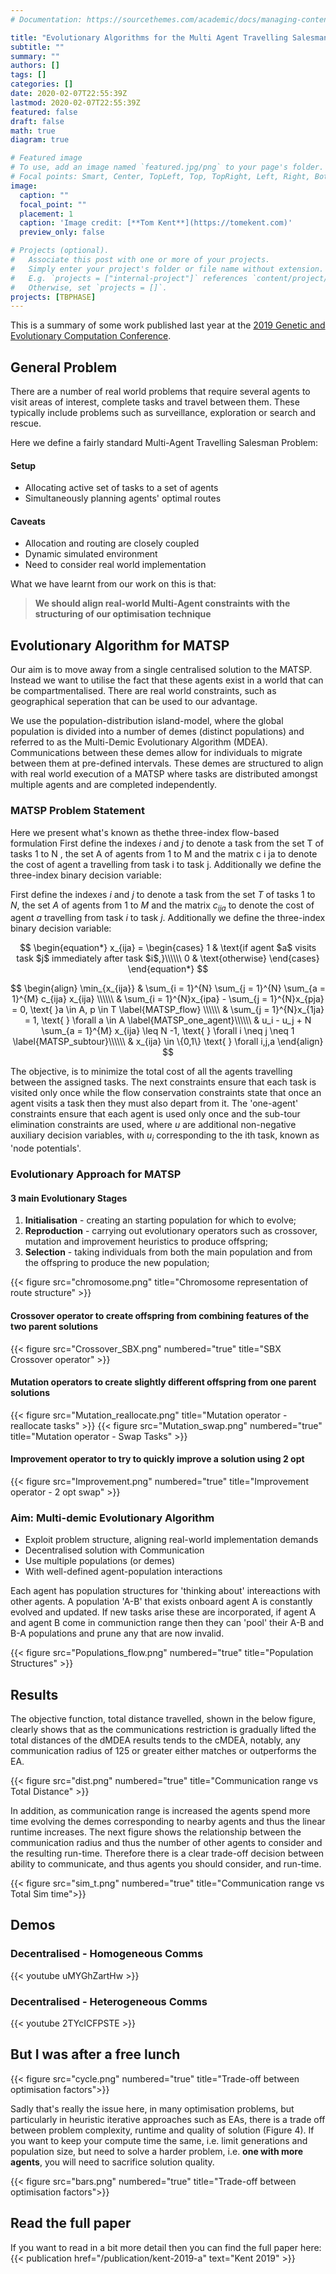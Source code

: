 ```yaml
---
# Documentation: https://sourcethemes.com/academic/docs/managing-content/

title: "Evolutionary Algorithms for the Multi Agent Travelling Salesman Problem"
subtitle: ""
summary: ""
authors: []
tags: []
categories: []
date: 2020-02-07T22:55:39Z
lastmod: 2020-02-07T22:55:39Z
featured: false
draft: false
math: true
diagram: true

# Featured image
# To use, add an image named `featured.jpg/png` to your page's folder.
# Focal points: Smart, Center, TopLeft, Top, TopRight, Left, Right, BottomLeft, Bottom, BottomRight.
image:
  caption: ""
  focal_point: ""
  placement: 1
  caption: 'Image credit: [**Tom Kent**](https://tomekent.com)'
  preview_only: false

# Projects (optional).
#   Associate this post with one or more of your projects.
#   Simply enter your project's folder or file name without extension.
#   E.g. `projects = ["internal-project"]` references `content/project/deep-learning/index.md`.
#   Otherwise, set `projects = []`.
projects: [TBPHASE]
---
```


This is a summary of some work published last year at the [2019 Genetic and Evolutionary Computation Conference](https://gecco-2019.sigevo.org/index.html/HomePage).

## General Problem
There are a number of real world problems that require several agents to visit areas of interest, complete tasks and travel between them. These typically include problems such as surveillance, exploration or search and rescue.

Here we define a fairly standard Multi-Agent Travelling Salesman Problem:

#### Setup
  - Allocating active set of tasks to a set of agents
  - Simultaneously planning agents' optimal routes
#### Caveats
  - Allocation and routing are closely coupled
  - Dynamic simulated environment
  - Need to consider real world implementation


What we have learnt from our work on this is that:

> **We should align real-world Multi-Agent constraints with the structuring of our optimisation technique**

## Evolutionary Algorithm for MATSP
Our aim is to move away from a single centralised solution to the MATSP. Instead we want to utilise the fact that these agents exist in a world that can be compartmentalised. There are real world constraints, such as geographical seperation that can be used to our advantage.

We use the population-distribution island-model, where the global population is divided into a number of demes (distinct populations) and referred to as the Multi-Demic Evolutionary Algorithm (MDEA). Communications between these demes allow for individuals to migrate between them at pre-defined intervals. These demes are structured to align with real world execution of a MATSP where tasks are distributed amongst multiple agents and are completed independently.

### MATSP Problem Statement
Here we present what's known as thethe three-index flow-based formulation
First define the indexes $i$ and $j$ to denote a task from the set T
of tasks 1 to N , the set A of agents from 1 to M and the matrix
c i ja to denote the cost of agent a travelling from task i to task j.
Additionally we define the three-index binary decision variable:


First define the indexes $i$ and $j$ to denote a task from the set $T$ of tasks 1 to $N$, the set $A$ of agents from 1 to $M$ and the matrix $c_{ija}$ to denote the cost of agent $a$ travelling from task $i$ to task $j$. Additionally we define the three-index binary decision variable:

$$
\begin{equation*}
  x_{ija} =
    \begin{cases}
      1 & \text{if agent $a$ visits task $j$ immediately after task $i$,}\\\\\\
      0 & \text{otherwise}
    \end{cases}
\end{equation*}
$$


$$
\begin{align}
\min_{x_{ija}} & \sum_{i = 1}^{N} \sum_{j = 1}^{N} \sum_{a = 1}^{M} c_{ija} x_{ija} \\\\\\
 & \sum_{i = 1}^{N}x_{ipa} - \sum_{j = 1}^{N}x_{pja} = 0, \text{  }a \in A, p \in T \label{MATSP_flow} \\\\\\
 & \sum_{j = 1}^{N}x_{1ja} = 1, \text{  } \forall a \in A \label{MATSP_one_agent}\\\\\\
 & u_i - u_j + N \sum_{a = 1}^{M} x_{ija}  \leq N -1, \text{  } \forall i \neq j \neq 1 \label{MATSP_subtour}\\\\\\
 & x_{ija} \in \{0,1\} \text{   } \forall i,j,a
\end{align}
$$
<!--	\text{s.t.}& \sum_{i = 1}^{N}\sum_{a = 1}^{M} x_{ija} = 1, \text{  } \forall j \label{MATSP_one_task}\\
						 & \sum_{i = 1}^{N}x_{ipa} - \sum_{j = 1}^{N}x_{pja} = 0, \text{  }a \in A, p \in T \label{MATSP_flow} \\
						 & \sum_{j = 1}^{N}x_{1ja} = 1, \text{  } \forall a \in A \label{MATSP_one_agent}\\
						 & u_i - u_j + N \sum_{a = 1}^{M} x_{ija}  \leq N -1, \text{  } \forall i \neq j \neq 1 \label{MATSP_subtour}\\
						 & x_{ija} \in \{0,1\} \text{   } \forall i,j,a -->


The objective, is to minimize the total cost of all the agents travelling between the assigned tasks. The next constraints ensure that each task is visited only once while the flow conservation constraints state that once an agent visits a task then they must also depart from it. The 'one-agent' constraints ensure that each agent is used only once and the sub-tour elimination constraints are used, where $u$ are additional non-negative auxiliary decision variables, with $u_i$ corresponding to the ith task, known as 'node potentials'.

### Evolutionary Approach for MATSP
#### 3 main Evolutionary Stages

1. **Initialisation** - creating an starting population for which to evolve;
2. **Reproduction** - carrying out evolutionary operators such as crossover, mutation and improvement heuristics to produce offspring;
3. **Selection** - taking individuals from both the main population and from the offspring to produce the new population;


{{< figure src="chromosome.png" title="Chromosome representation of route structure" >}}

#### Crossover operator to create offspring from combining features of the two parent solutions
{{< figure src="Crossover_SBX.png" numbered="true" title="SBX Crossover operator" >}}

#### Mutation operators to create slightly different offspring from one parent solutions
{{< figure src="Mutation_reallocate.png" title="Mutation operator - reallocate tasks" >}}
{{< figure src="Mutation_swap.png" numbered="true" title="Mutation operator - Swap Tasks" >}}

#### Improvement operator to try to quickly improve a solution using 2 opt
{{< figure src="Improvement.png" numbered="true" title="Improvement operator - 2 opt swap" >}}


### Aim: Multi-demic Evolutionary Algorithm
- Exploit problem structure, aligning real-world implementation demands
- Decentralised solution with Communication
- Use multiple populations (or demes)
- With well-defined agent-population interactions

Each agent has population structures for 'thinking about' intereactions with other agents. A population 'A-B' that exists onboard agent A is constantly evolved and updated. If new tasks arise these are incorporated, if agent A and agent B come in communiction range then they can 'pool' their A-B and B-A populations and prune any that are now invalid.


{{< figure src="Populations_flow.png" numbered="true" title="Population Structures" >}}


## Results

The objective function, total distance travelled, shown in the below figure, clearly shows that as the communications restriction is gradually lifted the total distances of the dMDEA results tends to the cMDEA, notably, any communication radius of 125 or greater either matches or outperforms the EA.

{{< figure src="dist.png" numbered="true" title="Communication range vs Total Distance" >}}

In addition, as communication range is increased the agents spend more time evolving the demes corresponding to nearby agents and thus the linear runtime increases. The next figure shows the relationship between the communication radius and thus the number of other agents to consider and the resulting run-time. Therefore there is a clear trade-off decision between ability to communicate, and thus agents you should consider, and run-time.

{{< figure src="sim_t.png" numbered="true" title="Communication range vs Total Sim time">}}



## Demos
### Decentralised - Homogeneous Comms
{{< youtube uMYGhZartHw >}}

### Decentralised - Heterogeneous Comms
{{< youtube 2TYcICFPSTE >}}


## But I was after a free lunch

{{< figure src="cycle.png" numbered="true" title="Trade-off between optimisation factors">}}

Sadly that's really the issue here, in many optimisation problems, but particularly in heuristic iterative approaches such as EAs, there is a trade off between problem complexity, runtime and quality of solution (Figure 4). If you want to keep your compute time the same, i.e. limit generations and population size, but need to solve a harder problem, i.e. **one with more agents**, you will need to sacrifice solution quality.  

{{< figure src="bars.png" numbered="true" title="Trade-off between optimisation factors">}}


## Read the full paper
If you want to read in a bit more detail then you can find the full paper here:
{{< publication href="/publication/kent-2019-a" text="Kent 2019" >}}
